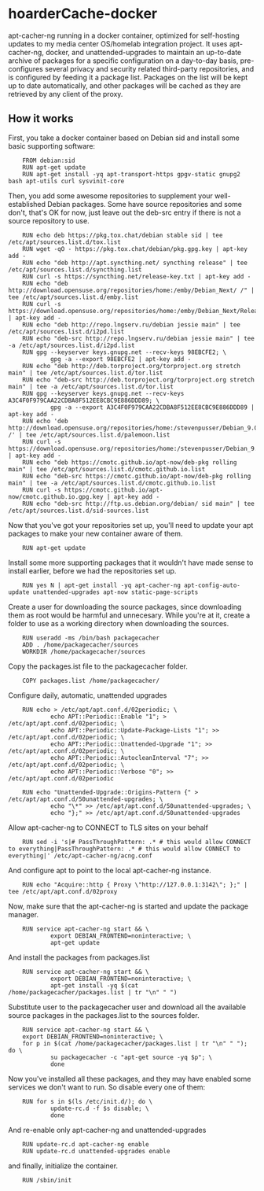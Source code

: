 hoarderCache-docker
===================

apt-cacher-ng running in a docker container, optimized for self-hosting updates
to my media center OS/homelab integration project. It uses apt-cacher-ng,
docker, and unattended-upgrades to maintain an up-to-date archive of packages
for a specific configuration on a day-to-day basis, pre-configures several
privacy and security related third-party repositories, and is configured by
feeding it a package list. Packages on the list will be kept up to date
automatically, and other packages will be cached as they are retrieved by any
client of the proxy.

How it works
------------

First, you take a docker container based on Debian sid and install some basic
supporting software:

        FROM debian:sid
        RUN apt-get update
        RUN apt-get install -yq apt-transport-https gpgv-static gnupg2 bash apt-utils curl sysvinit-core

Then, you add some awesome repositories to supplement your well-established
Debian packages. Some have source repositories and some don't, that's OK for
now, just leave out the deb-src entry if there is not a source repository to
use.

        RUN echo deb https://pkg.tox.chat/debian stable sid | tee /etc/apt/sources.list.d/tox.list
        RUN wget -qO - https://pkg.tox.chat/debian/pkg.gpg.key | apt-key add -
        RUN echo "deb http://apt.syncthing.net/ syncthing release" | tee /etc/apt/sources.list.d/syncthing.list
        RUN curl -s https://syncthing.net/release-key.txt | apt-key add -
        RUN echo "deb http://download.opensuse.org/repositories/home:/emby/Debian_Next/ /" | tee /etc/apt/sources.list.d/emby.list
        RUN curl -s https://download.opensuse.org/repositories/home:/emby/Debian_Next/Release.key | apt-key add -
        RUN echo "deb http://repo.lngserv.ru/debian jessie main" | tee /etc/apt/sources.list.d/i2pd.list
        RUN echo "deb-src http://repo.lngserv.ru/debian jessie main" | tee -a /etc/apt/sources.list.d/i2pd.list
        RUN gpg --keyserver keys.gnupg.net --recv-keys 98EBCFE2; \
                gpg -a --export 98EBCFE2 | apt-key add -
        RUN echo "deb http://deb.torproject.org/torproject.org stretch main" | tee /etc/apt/sources.list.d/tor.list
        RUN echo "deb-src http://deb.torproject.org/torproject.org stretch main" | tee -a /etc/apt/sources.list.d/tor.list
        RUN gpg --keyserver keys.gnupg.net --recv-keys A3C4F0F979CAA22CDBA8F512EE8CBC9E886DDD89; \
                gpg -a --export A3C4F0F979CAA22CDBA8F512EE8CBC9E886DDD89 | apt-key add -
        RUN echo 'deb http://download.opensuse.org/repositories/home:/stevenpusser/Debian_9.0/ /' | tee /etc/apt/sources.list.d/palemoon.list
        RUN curl -s https://download.opensuse.org/repositories/home:/stevenpusser/Debian_9.0/Release.key | apt-key add -
        RUN echo "deb https://cmotc.github.io/apt-now/deb-pkg rolling main" | tee /etc/apt/sources.list.d/cmotc.github.io.list
        RUN echo "deb-src https://cmotc.github.io/apt-now/deb-pkg rolling main" | tee -a /etc/apt/sources.list.d/cmotc.github.io.list
        RUN curl -s https://cmotc.github.io/apt-now/cmotc.github.io.gpg.key | apt-key add -
        RUN echo "deb-src http://ftp.us.debian.org/debian/ sid main" | tee /etc/apt/sources.list.d/sid-sources.list

Now that you've got your repositories set up, you'll need to update your apt
packages to make your new container aware of them.

        RUN apt-get update

Install some more supporting packages that it wouldn't have made sense to
install earlier, before we had the repositories set up.

        RUN yes N | apt-get install -yq apt-cacher-ng apt-config-auto-update unattended-upgrades apt-now static-page-scripts

Create a user for downloading the source packages, since downloading them as
root would be harmful and unnecesary. While you're at it, create a folder to
use as a working directory when downloading the sources.

        RUN useradd -ms /bin/bash packagecacher
        ADD . /home/packagecacher/sources
        WORKDIR /home/packagecacher/sources

Copy the packages.ist file to the packagecacher folder.

        COPY packages.list /home/packagecacher/

Configure daily, automatic, unattended upgrades

        RUN echo > /etc/apt/apt.conf.d/02periodic; \
                echo APT::Periodic::Enable "1"; > /etc/apt/apt.conf.d/02periodic; \
                echo APT::Periodic::Update-Package-Lists "1"; >> /etc/apt/apt.conf.d/02periodic; \
                echo APT::Periodic::Unattended-Upgrade "1"; >> /etc/apt/apt.conf.d/02periodic; \
                echo APT::Periodic::AutocleanInterval "7"; >> /etc/apt/apt.conf.d/02periodic; \
                echo APT::Periodic::Verbose "0"; >> /etc/apt/apt.conf.d/02periodic

        RUN echo "Unattended-Upgrade::Origins-Pattern {" > /etc/apt/apt.conf.d/50unattended-upgrades; \
                echo "\*" >> /etc/apt/apt.conf.d/50unattended-upgrades; \
                echo "};" >> /etc/apt/apt.conf.d/50unattended-upgrades

Allow apt-cacher-ng to CONNECT to TLS sites on your behalf

        RUN sed -i 's|# PassThroughPattern: .* # this would allow CONNECT to everything|PassThroughPattern: .* # this would allow CONNECT to everything|' /etc/apt-cacher-ng/acng.conf

And configure apt to point to the local apt-cacher-ng instance.

        RUN echo "Acquire::http { Proxy \"http://127.0.0.1:3142\"; };" | tee /etc/apt/apt.conf.d/02proxy

Now, make sure that the apt-cacher-ng is started and update the package manager.

        RUN service apt-cacher-ng start && \
                export DEBIAN_FRONTEND=noninteractive; \
                apt-get update

And install the packages from packages.list

        RUN service apt-cacher-ng start && \
                export DEBIAN_FRONTEND=noninteractive; \
                apt-get install -yq $(cat /home/packagecacher/packages.list | tr "\n" " ")

Substitute user to the packagecacher user and download all the available source
packages in the packages.list to the sources folder.

        RUN service apt-cacher-ng start && \
        export DEBIAN_FRONTEND=noninteractive; \
        for p in $(cat /home/packagecacher/packages.list | tr "\n" " "); do \
                su packagecacher -c "apt-get source -yq $p"; \
                done

Now you've installed all these packages, and they may have enabled some
services we don't want to run. So disable every one of them:

        RUN for s in $(ls /etc/init.d/); do \
                update-rc.d -f $s disable; \
                done

And re-enable only apt-cacher-ng and unattended-upgrades

        RUN update-rc.d apt-cacher-ng enable
        RUN update-rc.d unattended-upgrades enable

and finally, initialize the container.

        RUN /sbin/init
